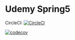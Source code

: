
# Udemy Spring5

CircleCI: [![CircleCI](https://circleci.com/gh/Rouche/spring5-recipe.svg?style=svg)](https://circleci.com/gh/Rouche/spring5-recipe)

[![codecov](https://codecov.io/gh/Rouche/spring5-recipe/branch/master/graph/badge.svg)](https://codecov.io/gh/Rouche/spring5-recipe)